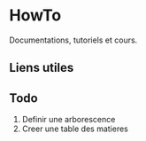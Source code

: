 # HowTo
Documentations, tutoriels et cours.

## Liens utiles
## Todo
1. Definir une arborescence
2. Creer une table des matieres

